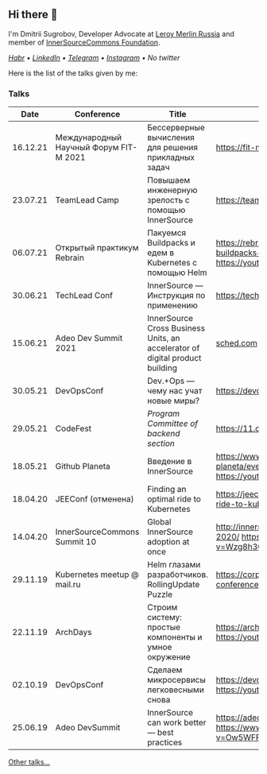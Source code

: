 ## Hi there 👋

I'm Dmitrii Sugrobov, Developer Advocate at [Leroy Merlin Russia](http://leroymerlin.ru/) and member of [InnerSourceCommons Foundation](https://innersourcecommons.org/).

*[Habr](https://habr.com/ru/users/sugrobov/posts/) • [LinkedIn](https://www.linkedin.com/in/sugrobov) • [Telegram](https://t.me/voborgus) • [Instagram](https://www.instagram.com/dsugrobov/) • No twitter*

Here is the list of the talks given by me:

### Talks

|Date    |Conference                           |Title                                                  |Links                                                  |
|--------|-------------------------------------|-------------------------------------------------------|-------------------------------------------------------|
|16.12.21|Международный Научный Форум FIT-M 2021|Бессерверные вычисления для решения прикладных задач  |https://fit-m.org/                                     |
|23.07.21|TeamLead Camp                        |Повышаем инженерную зрелость с помощью InnerSource     |https://teamleadcamp.ru/                               |
|06.07.21|Открытый практикум Rebrain           |Пакуемся Buildpacks и едем в Kubernetes с помощью Helm |https://rebrainme.com/webinars/devops-we-pack-buildpacks-and-go-to-kybernetes-using-helm/ https://youtu.be/sluc_IYp9Vs|
|30.06.21|TechLead Conf                        |InnerSource — Инструкция по применению                 |https://techleadconf.ru/2021/abstracts/7444            |
|15.06.21|Adeo Dev Summit 2021                 |InnerSource Cross Business Units, an accelerator of digital product building|[sched.com](https://adeodevsummit2021.sched.com/event/jiy9/quickie-innersource-cross-business-units-an-accelerator-of-digital-product-building) |
|30.05.21|DevOpsConf                           |Dev.+Ops — чему нас учат новые миры?                   |https://devopsconf.io/moscow/2021/abstracts/7480       |
|29.05.21|CodeFest                             |*Program Committee of backend section*                 |https://11.codefest.ru/                                |
|18.05.21|Github Planeta                       |Введение в InnerSource                                 |https://www.meetup.com/github-planeta/events/277815641/ https://youtu.be/LJzHOYhHWDA?t=804|
|18.04.20|JEEConf (отменена)                   |Finding an optimal ride to Kubernetes                  |https://jeeconf.com/program/finding-an-optimal-ride-to-kubernetes/|
|14.04.20|InnerSourceCommons Summit 10         |Global InnerSource adoption at once                    |http://innersourcecommons.org/events/isc-spring-2020/   https://www.youtube.com/watch?v=Wzg8h30OhK8|
|29.11.19|Kubernetes meetup @ mail.ru          |Helm глазами разработчиков. RollingUpdate Puzzle       |https://corp.mail.ru/ru/press/events/at-kubernetes-conference/   https://youtu.be/w1PhTe9gnOI|
|22.11.19|ArchDays                             |Строим систему: простые компоненты и умное окружение   |https://archdays.ru/#speaker-106_140   https://youtu.be/kjc2FowRxxY|
|02.10.19|DevOpsConf                           |Сделаем микросервисы легковесными снова                |https://devopsconf.io/moscow/2019   https://youtu.be/aZ9Ced8ZoNA|
|25.06.19|Adeo DevSummit                       |InnerSource can work better — best practices           |https://adeodevsummit2019.sched.com/   https://www.youtube.com/watch?v=Ow5WFFHQCQM&t=96s|

[Other talks...](https://github.com/voborgus/voborgus/blob/main/OTHER_TALKS.MD)
